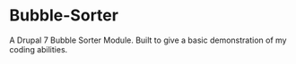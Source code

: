 # Bubble-Sorter
A Drupal 7 Bubble Sorter Module. Built to give a basic demonstration of my coding abilities.
